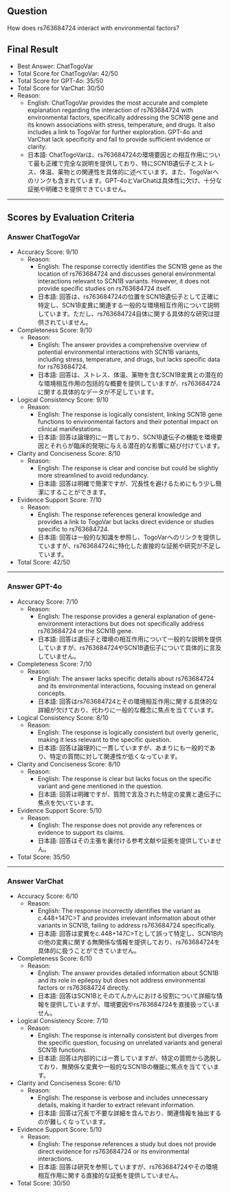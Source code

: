 ## Question

How does rs763684724 interact with environmental factors?

## Final Result

- Best Answer: ChatTogoVar
- Total Score for ChatTogoVar: 42/50
- Total Score for GPT-4o: 35/50
- Total Score for VarChat: 30/50
- Reason:
  - English: ChatTogoVar provides the most accurate and complete explanation regarding the interaction of rs763684724 with environmental factors, specifically addressing the SCN1B gene and its known associations with stress, temperature, and drugs. It also includes a link to TogoVar for further exploration. GPT-4o and VarChat lack specificity and fail to provide sufficient evidence or clarity.
  - 日本語: ChatTogoVarは、rs763684724の環境要因との相互作用について最も正確で完全な説明を提供しており、特にSCN1B遺伝子とストレス、体温、薬物との関連性を具体的に述べています。また、TogoVarへのリンクも含まれています。GPT-4oとVarChatは具体性に欠け、十分な証拠や明確さを提供できていません。

---

## Scores by Evaluation Criteria

### Answer ChatTogoVar
- Accuracy Score: 9/10
  - Reason: 
    - English: The response correctly identifies the SCN1B gene as the location of rs763684724 and discusses general environmental interactions relevant to SCN1B variants. However, it does not provide specific studies on rs763684724 itself.
    - 日本語: 回答は、rs763684724の位置をSCN1B遺伝子として正確に特定し、SCN1B変異に関連する一般的な環境相互作用について説明しています。ただし、rs763684724自体に関する具体的な研究は提供されていません。
- Completeness Score: 9/10
  - Reason: 
    - English: The answer provides a comprehensive overview of potential environmental interactions with SCN1B variants, including stress, temperature, and drugs, but lacks specific data for rs763684724.
    - 日本語: 回答は、ストレス、体温、薬物を含むSCN1B変異との潜在的な環境相互作用の包括的な概要を提供していますが、rs763684724に関する具体的なデータが不足しています。
- Logical Consistency Score: 9/10
  - Reason: 
    - English: The response is logically consistent, linking SCN1B gene functions to environmental factors and their potential impact on clinical manifestations.
    - 日本語: 回答は論理的に一貫しており、SCN1B遺伝子の機能を環境要因とそれらが臨床的発現に与える潜在的な影響に結び付けています。
- Clarity and Conciseness Score: 8/10
  - Reason: 
    - English: The response is clear and concise but could be slightly more streamlined to avoid redundancy.
    - 日本語: 回答は明確で簡潔ですが、冗長性を避けるためにもう少し簡潔にすることができます。
- Evidence Support Score: 7/10
  - Reason: 
    - English: The response references general knowledge and provides a link to TogoVar but lacks direct evidence or studies specific to rs763684724.
    - 日本語: 回答は一般的な知識を参照し、TogoVarへのリンクを提供していますが、rs763684724に特化した直接的な証拠や研究が不足しています。
- Total Score: 42/50

---

### Answer GPT-4o
- Accuracy Score: 7/10
  - Reason: 
    - English: The response provides a general explanation of gene-environment interactions but does not specifically address rs763684724 or the SCN1B gene.
    - 日本語: 回答は遺伝子と環境の相互作用について一般的な説明を提供していますが、rs763684724やSCN1B遺伝子について具体的に言及していません。
- Completeness Score: 7/10
  - Reason: 
    - English: The answer lacks specific details about rs763684724 and its environmental interactions, focusing instead on general concepts.
    - 日本語: 回答はrs763684724とその環境相互作用に関する具体的な詳細が欠けており、代わりに一般的な概念に焦点を当てています。
- Logical Consistency Score: 8/10
  - Reason: 
    - English: The response is logically consistent but overly generic, making it less relevant to the specific question.
    - 日本語: 回答は論理的に一貫していますが、あまりにも一般的であり、特定の質問に対して関連性が低くなっています。
- Clarity and Conciseness Score: 8/10
  - Reason: 
    - English: The response is clear but lacks focus on the specific variant and gene mentioned in the question.
    - 日本語: 回答は明確ですが、質問で言及された特定の変異と遺伝子に焦点を欠いています。
- Evidence Support Score: 5/10
  - Reason: 
    - English: The response does not provide any references or evidence to support its claims.
    - 日本語: 回答はその主張を裏付ける参考文献や証拠を提供していません。
- Total Score: 35/50

---

### Answer VarChat
- Accuracy Score: 6/10
  - Reason: 
    - English: The response incorrectly identifies the variant as c.448+147C>T and provides irrelevant information about other variants in SCN1B, failing to address rs763684724 specifically.
    - 日本語: 回答は変異をc.448+147C>Tとして誤って特定し、SCN1B内の他の変異に関する無関係な情報を提供しており、rs763684724を具体的に扱うことができていません。
- Completeness Score: 6/10
  - Reason: 
    - English: The answer provides detailed information about SCN1B and its role in epilepsy but does not address environmental factors or rs763684724 directly.
    - 日本語: 回答はSCN1Bとそのてんかんにおける役割について詳細な情報を提供していますが、環境要因やrs763684724を直接扱っていません。
- Logical Consistency Score: 7/10
  - Reason: 
    - English: The response is internally consistent but diverges from the specific question, focusing on unrelated variants and general SCN1B functions.
    - 日本語: 回答は内部的には一貫していますが、特定の質問から逸脱しており、無関係な変異や一般的なSCN1Bの機能に焦点を当てています。
- Clarity and Conciseness Score: 6/10
  - Reason: 
    - English: The response is verbose and includes unnecessary details, making it harder to extract relevant information.
    - 日本語: 回答は冗長で不要な詳細を含んでおり、関連情報を抽出するのが難しくなっています。
- Evidence Support Score: 5/10
  - Reason: 
    - English: The response references a study but does not provide direct evidence for rs763684724 or its environmental interactions.
    - 日本語: 回答は研究を参照していますが、rs763684724やその環境相互作用に関する直接的な証拠を提供していません。
- Total Score: 30/50